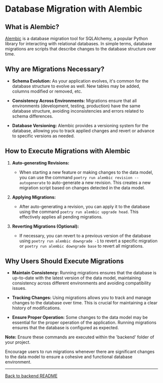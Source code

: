 # Database Migration with Alembic

## What is Alembic?

[Alembic](https://alembic.sqlalchemy.org/) is a database migration tool for SQLAlchemy, a popular Python library for interacting with relational databases. In simple terms, database migrations are scripts that describe changes to the database structure over time.

## Why are Migrations Necessary?

- **Schema Evolution:** As your application evolves, it's common for the database structure to evolve as well. New tables may be added, columns modified or removed, etc.

- **Consistency Across Environments:** Migrations ensure that all environments (development, testing, production) have the same database structure, avoiding inconsistencies and errors related to schema differences.

- **Database Versioning:** Alembic provides a versioning system for the database, allowing you to track applied changes and revert or advance to specific versions as needed.

## How to Execute Migrations with Alembic

1. **Auto-generating Revisions:**

   - When starting a new feature or making changes to the data model, you can use the command `poetry run alembic revision --autogenerate` to auto-generate a new revision. This creates a new migration script based on changes detected in the data model.

2. **Applying Migrations:**

   - After auto-generating a revision, you can apply it to the database using the command `poetry run alembic upgrade head`. This effectively applies all pending migrations.

3. **Reverting Migrations (Optional):**
   - If necessary, you can revert to a previous version of the database using `poetry run alembic downgrade -1` to revert a specific migration or `poetry run alembic downgrade base` to revert all migrations.

## Why Users Should Execute Migrations

- **Maintain Consistency:** Running migrations ensures that the database is up-to-date with the latest version of the data model, maintaining consistency across different environments and avoiding compatibility issues.

- **Tracking Changes:** Using migrations allows you to track and manage changes to the database over time. This is crucial for maintaining a clear history of modifications.

- **Ensure Proper Operation:** Some changes to the data model may be essential for the proper operation of the application. Running migrations ensures that the database is configured as expected.

**Note:** Ensure these commands are executed within the 'backend' folder of your project.

Encourage users to run migrations whenever there are significant changes to the data model to ensure a cohesive and functional database environment.

---

[Back to backend README](../backend/README.md)
